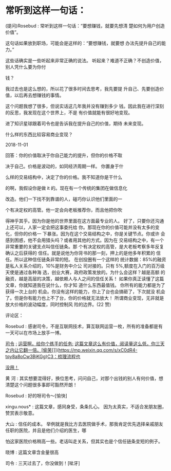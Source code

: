 # 常听到这样一句话：

(提问)Rosebud : 常听到这样一句话：“要想赚钱，就要先想清 楚如何为用户创造价值”。

这句话如果放到职场，可能会是这样的：“要想赚钱，就要想 办法先提升自己的能力。”

这些话确实是一些听起来非常正确的说法。 听起来？难道不正确？不创造价值，别人凭什么要为你付

钱？

我过去也是这么想的，所以花了很多时间去思考，我先要提 升自己、先要创造价值，以后再去想赚钱的事情。

这个问题我想了很多，但说实话这几年我并没有赚到多少 钱。因此我在进行深刻的反思，我发现在这个世界上，不是 有价值就能有很好地变现。

进了知识星球跟着司令也是告诉我在提升自己的价值，期待 未来变现。

什么样的东西比较容易商业变现？

2018-11-01

回答：你的价值取决于你自己能力的提升，但你的价格不取

决于自己。价格是波动的，如同经济周期一样。 你置身于什

么样的交易结构中，决定了你的价格。我不知道你是干什么

的啊，我假设你是做 it 的。现在有一个传统的集团在做信息化

改造。他们一下找不到靠谱的人，碰巧你认识他们里面的一

个有决定权的高管。他一定会向老板推荐你，而且他把你吹

得神乎其乎。因为你是他的世界里面在这方面最专业的人。 好了，只要你还沟通上还可以，人家一定会把这事委托给 你。那现在你的价值可能并没有太多的变化，但你的价格一 下暴涨。因为在这个交易结构之中，你是关键节点。你或许 会感到困惑，他不会用猎头吗？或者用其他的方式。因为在 交易结构之中，有一个非常重要的关键支点叫信任链条。那 个有决定权的高管，是大老板考察多年反复确认之后获得的 信任。就是说他为你背书的那一刻，押上的是他多年积累的 信任。所以这种信任链条非常的短。 在创投圈有一个这样的 统计数据：85%的融资是私人关系介绍的，10%是财务中介公 司对接的。只有 5%,额度在入门的百万级天使是通过各种海 选，创业大赛，政府政策发放的。为什么会这样？越是高额 的融资，越是高层的决策，越依赖人与人之间的信任关系！ 如果你真正读懂了这篇文章，你就知道我在说什么，你才知 道什么东西最值钱。 你所有的能力都是为了获得一次上台的 机会。你没有这样的能力，你上了台也会搞砸了，下次就没 机会了。但是你有能力也上不了台，你的价格就无法放大！ 所谓商业变现，无非就是放大价格的波动幅度，同时控制风 险的边界。(22 赞)

评论区：

Rosebud : 感谢司令，不是互联网技术，算互联网运营一枚，所有的准备都是有一天可以在市场上放手一博。

[司令](https://mp.weixin.qq.com/s/xC0dR4-tqy8a8oCw3BjKGg) [:](https://mp.weixin.qq.com/s/xC0dR4-tqy8a8oCw3BjKGg) [运营啊，给你个练手的任务](https://mp.weixin.qq.com/s/xC0dR4-tqy8a8oCw3BjKGg)[:](https://mp.weixin.qq.com/s/xC0dR4-tqy8a8oCw3BjKGg) [这篇文章这么有价值，阅读量这么低，你三天之内让它翻一倍。](https://mp.weixin.qq.com/s/xC0dR4-tqy8a8oCw3BjKGg)[[](https://mp.weixin.qq.com/s/xC0dR4-tqy8a8oCw3BjKGg)[偷笑](https://mp.weixin.qq.com/s/xC0dR4-tqy8a8oCw3BjKGg)[]](https://mp.weixin.qq.com/s/xC0dR4-tqy8a8oCw3BjKGg)[C3](https://mp.weixin.qq.com/s/xC0dR4-tqy8a8oCw3BjKGg)[：梳理流程也](https://mp.weixin.qq.com/s/xC0dR4-tqy8a8oCw3BjKGg)

[没用！](https://mp.weixin.qq.com/s/xC0dR4-tqy8a8oCw3BjKGg)

黄 河 : 其实想要混得好，换位思考，问问自己，对那个出钱的别人有何价值，想清楚这个问题很多事即可豁然开朗！

Rosebud : 好的呀司令～[愉快]

xingu.nous* : 这篇文章，感同身受，条条扎心。 因为太真实，不适合发朋友圈，赞赏表示敬意。

大山 : 信任的成本。 举例就是我比方去医院做手术，那我肯定优先选择亲戚朋友任职的医院，并且是他们介绍的医生，哪

怕这家医院价格稍高一些。老话叫走关系，但其实也是个信任链条变短的例子。

晓博 : 这篇文章含金量很高

司令 : 三天过去了，你没做到！[呲牙]